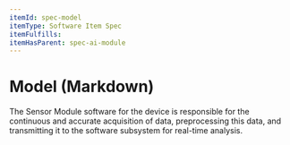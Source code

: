 ```yaml
---
itemId: spec-model
itemType: Software Item Spec
itemFulfills: 
itemHasParent: spec-ai-module
---
```


# Model (Markdown)

The Sensor Module software for the device is responsible for the continuous and accurate acquisition of data, preprocessing this data, and transmitting it to the software subsystem for real-time analysis.
